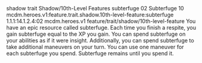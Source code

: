 <ability>
  <metadata>
    <class>shadow</class>
    <feature_type>trait</feature_type>
    <file_dpath>Shadow/10th-Level Features</file_dpath>
    <item_id>subterfuge</item_id>
    <item_index>02</item_index>
    <item_name>Subterfuge</item_name>
    <level>10</level>
    <scc>mcdm.heroes.v1:feature.trait.shadow.10th-level-feature:subterfuge</scc>
    <scdc>1.1.1:14.1.2.4:02</scdc>
    <source>mcdm.heroes.v1</source>
    <type>feature/trait/shadow/10th-level-feature</type>
  </metadata>
  <effects>
    <effect type="mundane">You have an epic resource called subterfuge. Each time you finish a respite, you gain subterfuge equal to the XP you gain. You can spend subterfuge on your abilities as if it were insight.
Additionally, you can spend subterfuge to take additional maneuvers on your turn. You can use one maneuver for each subterfuge you spend.
Subterfuge remains until you spend it.</effect>
  </effects>
</ability>
